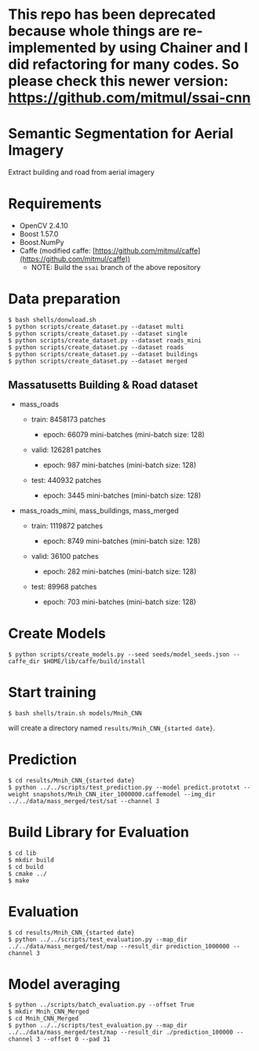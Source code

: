 # This repo has been deprecated because whole things are re-implemented by using Chainer and I did refactoring for many codes. So please check this newer version: https://github.com/mitmul/ssai-cnn

# Semantic Segmentation for Aerial Imagery
Extract building and road from aerial imagery

# Requirements
- OpenCV 2.4.10
- Boost 1.57.0
- Boost.NumPy
- Caffe (modified caffe: [https://github.com/mitmul/caffe](https://github.com/mitmul/caffe))
  - NOTE: Build the `ssai` branch of the above repository

# Data preparation

```
$ bash shells/donwload.sh
$ python scripts/create_dataset.py --dataset multi
$ python scripts/create_dataset.py --dataset single
$ python scripts/create_dataset.py --dataset roads_mini
$ python scripts/create_dataset.py --dataset roads
$ python scripts/create_dataset.py --dataset buildings
$ python scripts/create_dataset.py --dataset merged
```

## Massatusetts Building & Road dataset
- mass_roads
  - train: 8458173 patches
    - epoch: 66079 mini-batches (mini-batch size: 128)

  - valid: 126281 patches
    - epoch: 987 mini-batches (mini-batch size: 128)

  - test: 440932 patches
    - epoch: 3445 mini-batches (mini-batch size: 128)

- mass_roads_mini, mass_buildings, mass_merged
  - train: 1119872 patches
    - epoch: 8749 mini-batches (mini-batch size: 128)

  - valid: 36100 patches
    - epoch: 282 mini-batches (mini-batch size: 128)

  - test: 89968 patches
    - epoch: 703 mini-batches (mini-batch size: 128)

# Create Models

```
$ python scripts/create_models.py --seed seeds/model_seeds.json --caffe_dir $HOME/lib/caffe/build/install
```

# Start training

```
$ bash shells/train.sh models/Mnih_CNN
```

will create a directory named `results/Mnih_CNN_{started date}`.

# Prediction

```
$ cd results/Mnih_CNN_{started date}
$ python ../../scripts/test_prediction.py --model predict.prototxt --weight snapshots/Mnih_CNN_iter_1000000.caffemodel --img_dir ../../data/mass_merged/test/sat --channel 3
```

# Build Library for Evaluation

```
$ cd lib
$ mkdir build
$ cd build
$ cmake ../
$ make
```

# Evaluation

```
$ cd results/Mnih_CNN_{started date}
$ python ../../scripts/test_evaluation.py --map_dir ../../data/mass_merged/test/map --result_dir prediction_1000000 --channel 3
```

# Model averaging

```
$ python ../scripts/batch_evaluation.py --offset True
$ mkdir Mnih_CNN_Merged
$ cd Mnih_CNN_Merged
$ python ../../scripts/test_evaluation.py --map_dir ../../data/mass_merged/test/map --result_dir ./prediction_100000 --channel 3 --offset 0 --pad 31
```
